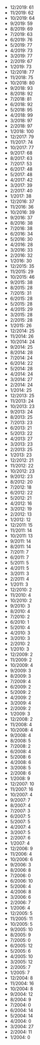 *  12/2019: 61
*  11/2019: 62
*  10/2019: 64
*  9/2019: 59
*  8/2019: 69
*  7/2019: 63
*  6/2019: 76
*  5/2019: 77
*  4/2019: 73
*  3/2019: 77
*  2/2019: 67
*  1/2019: 73
*  12/2018: 77
*  11/2018: 75
*  10/2018: 80
*  9/2018: 93
*  8/2018: 92
*  7/2018: 81
*  6/2018: 92
*  5/2018: 95
*  4/2018: 99
*  3/2018: 97
*  2/2018: 97
*  1/2018: 100
*  12/2017: 79
*  11/2017: 74
*  10/2017: 77
*  9/2017: 68
*  8/2017: 63
*  7/2017: 53
*  6/2017: 48
*  5/2017: 48
*  4/2017: 42
*  3/2017: 39
*  2/2017: 40
*  1/2017: 38
*  12/2016: 37
*  11/2016: 36
*  10/2016: 39
*  9/2016: 37
*  8/2016: 38
*  7/2016: 38
*  6/2016: 34
*  5/2016: 30
*  4/2016: 28
*  3/2016: 33
*  2/2016: 32
*  1/2016: 30
*  12/2015: 35
*  11/2015: 29
*  10/2015: 46
*  9/2015: 38
*  8/2015: 28
*  7/2015: 31
*  6/2015: 28
*  5/2015: 28
*  4/2015: 29
*  3/2015: 28
*  2/2015: 28
*  1/2015: 26
*  12/2014: 25
*  11/2014: 26
*  10/2014: 24
*  9/2014: 25
*  8/2014: 28
*  7/2014: 24
*  6/2014: 22
*  5/2014: 28
*  4/2014: 24
*  3/2014: 27
*  2/2014: 24
*  1/2014: 25
*  12/2013: 25
*  11/2013: 24
*  10/2013: 23
*  9/2013: 24
*  8/2013: 25
*  7/2013: 23
*  6/2013: 21
*  5/2013: 22
*  4/2013: 27
*  3/2013: 23
*  2/2013: 25
*  1/2013: 23
*  12/2012: 21
*  11/2012: 22
*  10/2012: 23
*  9/2012: 23
*  8/2012: 20
*  7/2012: 18
*  6/2012: 22
*  5/2012: 21
*  4/2012: 16
*  3/2012: 19
*  2/2012: 13
*  1/2012: 12
*  12/2011: 15
*  11/2011: 14
*  10/2011: 13
*  9/2011: 14
*  8/2011: 14
*  7/2011: 7
*  6/2011: 7
*  5/2011: 5
*  4/2011: 5
*  3/2011: 3
*  2/2011: 4
*  1/2011: 3
*  12/2010: 2
*  11/2010: 4
*  10/2010: 2
*  9/2010: 3
*  8/2010: 4
*  7/2010: 2
*  6/2010: 1
*  5/2010: 4
*  4/2010: 3
*  3/2010: 3
*  2/2010: 2
*  1/2010: 3
*  12/2009: 2
*  11/2009: 2
*  10/2009: 4
*  9/2009: 3
*  8/2009: 3
*  7/2009: 4
*  6/2009: 2
*  5/2009: 2
*  4/2009: 2
*  3/2009: 4
*  2/2009: 2
*  1/2009: 3
*  12/2008: 2
*  11/2008: 4
*  10/2008: 4
*  9/2008: 4
*  8/2008: 5
*  7/2008: 2
*  6/2008: 4
*  5/2008: 6
*  4/2008: 6
*  3/2008: 5
*  2/2008: 6
*  1/2008: 9
*  12/2007: 10
*  11/2007: 16
*  10/2007: 4
*  9/2007: 7
*  8/2007: 4
*  7/2007: 3
*  6/2007: 5
*  5/2007: 5
*  4/2007: 4
*  3/2007: 5
*  2/2007: 6
*  1/2007: 4
*  12/2006: 9
*  11/2006: 4
*  10/2006: 6
*  9/2006: 3
*  8/2006: 8
*  7/2006: 0
*  6/2006: 10
*  5/2006: 4
*  4/2006: 8
*  3/2006: 6
*  2/2006: 7
*  1/2006: 4
*  12/2005: 5
*  11/2005: 11
*  10/2005: 5
*  9/2005: 10
*  8/2005: 9
*  7/2005: 0
*  6/2005: 12
*  5/2005: 6
*  4/2005: 10
*  3/2005: 12
*  2/2005: 7
*  1/2005: 7
*  12/2004: 8
*  11/2004: 16
*  10/2004: 8
*  9/2004: 12
*  8/2004: 9
*  7/2004: 0
*  6/2004: 14
*  5/2004: 14
*  4/2004: 0
*  3/2004: 27
*  2/2004: 11
*  1/2004: 0